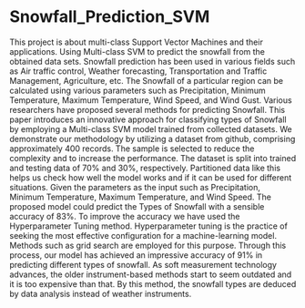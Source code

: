 # Snowfall_Prediction_SVM
This project is about multi-class Support Vector Machines and their applications. Using Multi-class SVM to predict the snowfall from the obtained data sets. Snowfall prediction
has been used in various fields such as Air traffic control, Weather forecasting, Transportation and Traffic Management, Agriculture, etc. The Snowfall of a particular region can be
calculated using various parameters such as Precipitation, Minimum Temperature, Maximum Temperature, Wind Speed, and
Wind Gust. Various researchers have proposed several methods for predicting Snowfall. This paper introduces an innovative approach for classifying types of Snowfall by employing a
Multi-class SVM model trained from collected datasets. We demonstrate our methodology by utilizing a dataset from github, comprising approximately 400 records. The sample is selected
to reduce the complexity and to increase the performance. The dataset is split into trained and testing data of 70% and 30%, respectively. Partitioned data like this helps us check how well the
model works and if it can be used for different situations. Given the parameters as the input such as Precipitation, Minimum Temperature, Maximum Temperature, and Wind Speed. 
The proposed model could predict the Types of Snowfall with a sensible accuracy of 83%. To improve the accuracy we have used the Hyperparameter Tuning method. 
Hyperparameter tuning is the practice of seeking the most effective configuration for a machine-learning model. Methods such as grid search are employed for this purpose. 
Through this process, our model has achieved an impressive accuracy of 91% in predicting different types of snowfall. As soft measurement technology advances, the
older instrument-based methods start to seem outdated and it is too expensive than that. By this method, the snowfall types are deduced by data analysis instead of weather instruments.
 
